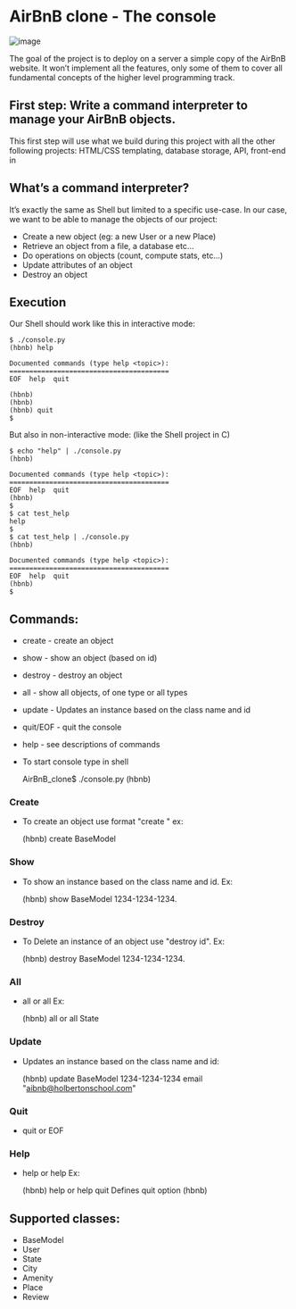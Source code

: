 # AirBnB clone - The console

![image](https://github.com/desniland/AirBnB_clone/assets/141554563/2feb297f-0db0-49d3-abba-1a1e9a175688)


The goal of the project is to deploy on a server a simple copy of the AirBnB website.
It won’t implement all the features, only some of them to cover all fundamental concepts of the higher level programming track.

## First step: Write a command interpreter to manage your AirBnB objects.
This first step will use what we build during this project with all the other following projects: HTML/CSS templating, database storage, API, front-end in

## What’s a command interpreter?
It’s exactly the same as Shell but limited to a specific use-case. In our case, we want to be able to manage the objects of our project:

* Create a new object (eg: a new User or a new Place)
* Retrieve an object from a file, a database etc…
* Do operations on objects (count, compute stats, etc…)
* Update attributes of an object
* Destroy an object

## Execution
Our Shell should work like this in interactive mode:

	$ ./console.py
	(hbnb) help

	Documented commands (type help <topic>):
	========================================
	EOF  help  quit

	(hbnb) 
	(hbnb) 
	(hbnb) quit
	$

But also in non-interactive mode: (like the Shell project in C)

	$ echo "help" | ./console.py
	(hbnb)

	Documented commands (type help <topic>):
	========================================
	EOF  help  quit
	(hbnb) 
	$
	$ cat test_help
	help
	$
	$ cat test_help | ./console.py
	(hbnb)

	Documented commands (type help <topic>):
	========================================
	EOF  help  quit
	(hbnb) 
	$

## Commands:
* create - create an object
* show - show an object (based on id)
* destroy - destroy an object
* all - show all objects, of one type or all types
* update - Updates an instance based on the class name and id
* quit/EOF - quit the console
* help - see descriptions of commands
* To start console type in shell

    AirBnB_clone$ ./console.py
    (hbnb) 

### Create
- To create an object use format "create <ClassName>" ex:

	(hbnb) create BaseModel

### Show
- To show an instance based on the class name and id. Ex: 

	(hbnb) show BaseModel 1234-1234-1234.

### Destroy
- To Delete an instance of an object use "destroy <ClassName> id". Ex: 

	(hbnb) destroy BaseModel 1234-1234-1234.

### All
- all or all <class name> Ex: 

	(hbnb) all or all State

### Update
- Updates an instance based on the class name and id:

	(hbnb) update BaseModel 1234-1234-1234 email "aibnb@holbertonschool.com"

### Quit
- quit or EOF

### Help
- help or help <command> Ex: 

	(hbnb) help or help quit
	 Defines quit option
	(hbnb) 

## Supported classes:
* BaseModel
* User
* State
* City
* Amenity
* Place
* Review
